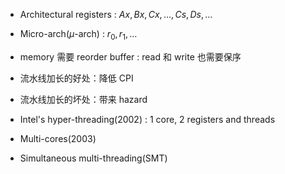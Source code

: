 - Architectural registers : $Ax, Bx, Cx, \dots, Cs, Ds, \dots$

- Micro-arch($\mu$-arch) : $r_0, r_1, \dots$

- memory 需要 reorder buffer : read 和 write 也需要保序

- 流水线加长的好处：降低 CPI

- 流水线加长的坏处：带来 hazard

- Intel's hyper-threading(2002) : 1 core, 2 registers and threads

- Multi-cores(2003)

- Simultaneous multi-threading(SMT)